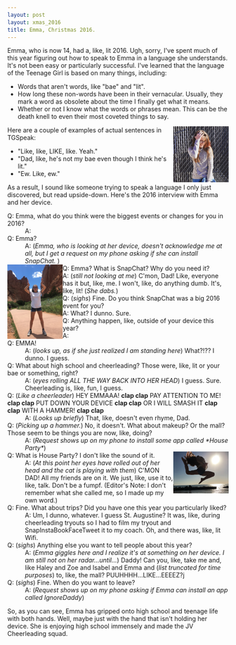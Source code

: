 ```yaml
---
layout: post
layout: xmas_2016
title: Emma, Christmas 2016.
---
```

Emma, who is now 14, had a, like, lit 2016. Ugh, sorry, I've spent much of this year figuring out how to speak to Emma in a language she understands. It's not been easy or particularly successful. I've learned that the language of the Teenage Girl is based on many things, including:

* Words that aren't words, like "bae" and "lit".
* How long these non-words have been in their vernacular. Usually, they mark a word as obsolete about the time I finally get what it means.
* Whether or not I know what the words or phrases mean. This can be the death knell to even their most coveted things to say.



<img alt="Image 1 Title" src="/images/xmas2016/emma1.jpg"
  data-image="/images/xmas2016/emma1.jpg" style="width: 25%;float:right"
  data-description="Image 1 Description">
Here are a couple of examples of actual sentences in TGSpeak:

* "Like, like, LIKE, like. Yeah."
* "Dad, like, he's not my bae even though I think he's lit."
* "Ew. Like, ew."

As a result, I sound like someone trying to speak a language I only just discovered, but read upside-down. Here's the 2016 interview with Emma and her device.

<dl>
<dt>
Q: Emma, what do you think were the biggest events or changes for you in 2016?
</dt>
<dd>
A:
</dd>
<dt>
Q: Emma?
</dt>
<dd>
A: (<em>Emma, who is looking at her device, doesn't acknowledge me at all, but I get a request on my phone asking if she can install SnapChat.</em> )
</dd>
<dt>
  <img alt="Image 2 Title" src="/images/xmas2016/emma2.jpg"
  data-image="/images/xmas2016/emma2.jpg" style="width: 25%;float:left"
  data-description="Image 1 Description">
Q: Emma? What is SnapChat? Why do you need it?
</dt>
<dd>
A: (<em>still not looking at me</em>) C'mon, Dad! Like, everyone has it but, like, me. I won't, like, do anything dumb. It's, like, lit! (<em>She dabs.</em>)
</dd>
<dt>
Q: (<em>sighs</em>) Fine. Do you think SnapChat was a big 2016 event for you?
</dt>
<dd>
A: What? I dunno. Sure.
</dd>
<dt>
Q: Anything happen, like, outside of your device this year?
</dt>
<dd>
A:
</dd>
<dt>
Q: EMMA!
</dt>
<dd>
A: (<em>looks up, as if she just realized I am standing here</em>)  What?!?? I dunno. I guess.
</dd>
<dt>
Q: What about high school and cheerleading? Those were, like, lit or your bae or something, right?
</dt>
<dd>
A: (<em>eyes rolling ALL THE WAY BACK INTO HER HEAD</em>) I guess. Sure. Cheerleading is, like, fun, I guess.
</dd>
<dt>
Q: (<em>Like a cheerleader</em>) HEY EMMAAA! <strong>clap clap</strong> PAY ATTENTION TO ME! <strong>clap clap</strong> PUT DOWN YOUR DEVICE <strong>clap clap</strong> OR I WILL SMASH IT <strong>clap clap</strong> WITH A HAMMER! <strong>clap clap</strong>
</dt>
<dd>
A: (<em>Looks up briefly</em>) That, like, doesn't even rhyme, Dad.
</dd>
<dt>
Q: (<em>Picking up a hammer.</em>) No, it doesn't. What about makeup? Or the mall? Those seem to be things you are now, like, doing?
</dt>
<dd>
A: (<em>Request shows up on my phone to install some app called *House Party*</em>)
</dd>
  <img alt="Image 1 Title" src="/images/xmas2016/emma3.jpg"
  data-image="/images/xmas2016/emma3.jpg" style="width: 25%;float:right"
  data-description="Image 1 Description">
<dt>
Q: What is House Party? I don't like the sound of it.
</dt>
<dd>
A: (<em>At this point her eyes have rolled out of her head and the cat is playing with them</em>) C'MON DAD! All my friends are on it. We just, like, use it to, like, talk. Don't be a fumpf. (Editor's Note: I don't remember what she called me, so I made up my own word.)
</dd>
<dt>
Q: Fine. What about trips? Did you have one this year you particularly liked?
</dt>
<dd>
A: Um, I dunno, whatever. I guess St. Augustine? It was, like, during cheerleading tryouts so I had to film my tryout and SnapInstaBookFaceTweet it to my coach. Oh, and there was, like, lit Wifi.
</dd>
<dt>
Q: (<em>sighs</em>) Anything else you want to tell people about this year?
</dt>
<dd>
A: (<em>Emma giggles here and I realize it's at something on her device. I am still not on her radar...until...</em>) Daddy! Can you, like, take me and, like Haley and Zoe and Isabel and Emma and (<em>list truncated for time purposes</em>) to, like, the mall? PUUHHHH...LIKE...EEEEZ?j
</dd>
<dt>
Q: (<em>sighs</em>) Fine. When do you want to leave?
</dt>
<dd>
A: (<em>Request shows up on my phone asking if Emma can install an app called IgnoreDaddy</em>)
</dd>
</dl>

So, as you can see, Emma has gripped onto high school and teenage life with both hands. Well, maybe just with the hand that isn't holding her device. She is enjoying high school immensely and made the JV Cheerleading squad.


<div id="gallery" style="display:none;">
  <img alt="Image 1 Title" src="/images/xmas2016/thumbs/emma4.jpg"
  data-image="/images/xmas2016/emma4.jpg"
  data-description="Image 1 Description">
  <img alt="Image 1 Title" src="/images/xmas2016/thumbs/emma5.jpg"
  data-image="/images/xmas2016/emma5.jpg"
  data-description="Image 1 Description">
  <img alt="Image 1 Title" src="/images/xmas2016/thumbs/emma6.jpg"
  data-image="/images/xmas2016/emma6.jpg"
  data-description="Image 1 Description">
  <img alt="Image 1 Title" src="/images/xmas2016/thumbs/emma7.jpg"
  data-image="/images/xmas2016/emma7.jpg"
  data-description="Image 1 Description">
  <img alt="Image 1 Title" src="/images/xmas2016/thumbs/emma8.jpg"
  data-image="/images/xmas2016/emma8.jpg"
  data-description="Image 1 Description">
  <img alt="Image 1 Title" src="/images/xmas2016/thumbs/emma9.jpg"
  data-image="/images/xmas2016/emma9.jpg"
  data-description="Image 1 Description">
  <img alt="Image 1 Title" src="/images/xmas2016/thumbs/emma10.jpg"
  data-image="/images/xmas2016/emma10.jpg"
  data-description="Image 1 Description">

</div>
